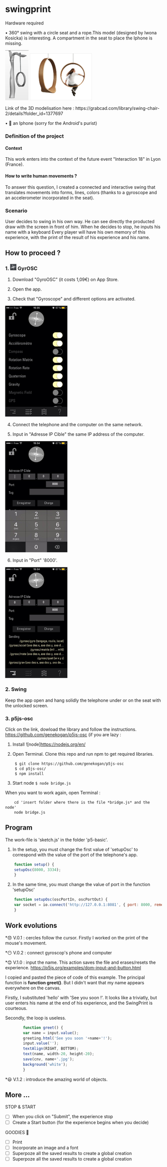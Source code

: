 # swingprint

Hardware required 

• 360° swing with a circle seat and a rope.This model (designed by Iwona Kosicka) is interesting. A compartment in the seat to place the Iphone is missing.
<p>
	<img src="/assets/3Dmodelisation.png" width="75">
	<img src="/assets/Iwona-Kosicka.jpg" width="200">
</p>
Link of the 3D modelisation here : https://grabcad.com/library/swing-chair-2/details?folder_id=1377697

• :iphone: an Iphone (sorry for the Android's purist)


### Definition of the project

#### Context

This work enters into the context of the future event "Interaction 18" in Lyon (France). 

#### How to write human movements ?

To answer this question, I created a connected and interactive swing that translates movements into forms, lines, colors (thanks to a gyroscope and an accelerometer incorporated in the seat).

### Scenario

User decides to swing in his own way. He can see directly the producted draw with the screen in front of him. When he decides to stop, he inputs his name with a keyboard
Every player will have his own memory of this experience, with the print
of the result of his experience and his name.


## How to proceed ?


### 1. <img src="/assets/GyrOSC.jpg" width="20"> GyrOSC


1. Download "GyroOSC" (it costs 1,09€) on App Store.

2. Open the app.

3. Check that "Gyroscope" and different options are activated.
<img src="/assets/options.jpg" width="200">

4. Connect the telephone and the computer on the same network.

5. Input in "Adresse IP Cible" the same IP address of the computer.
<img src="/assets/IPaddress.jpg" width="200">


6. Input in "Port" '8000'.
<img src="/assets/port.jpg" width="200">



### 2. Swing

Keep the app open and hang solidly the telephone under or on the seat with the unlocked screen.


### 3. p5js-osc

Click on the link, dowload the library and follow the instructions.
https://github.com/genekogan/p5js-osc
(if you are lazy : 
1. Install ![node]https://nodejs.org/en/

2. Open Terminal. Clone this repo and run npm to get required libraries.

		$ git clone https://github.com/genekogan/p5js-osc
		$ cd p5js-osc/
		$ npm install

3. Start node
		```
		$ node bridge.js
		```


When you want to work again, open Terminal :

		cd 'insert folder where there is the file *bridge.js* and the node'  
		node bridge.js

## Program

The work-file is 'sketch.js' in the folder 'p5-basic'.
1. In the setup, you must change the first value of 'setupOsc' to correspond with the value of the port of the telephone's app.
```javascript
	function setup() {
	setupOsc(8000, 3334);
	}
```

2. In the same time, you must change the value of port in the function 'setupOsc'
```javascript
	function setupOsc(oscPortIn, oscPortOut) {
	var socket = io.connect('http://127.0.0.1:8081', { port: 8000, rememberTransport: false });
	}
```

## Work evolutions

*:disappointed: V.0.1 : cercles follow the cursor. Firstly I worked on the print of the mouse's movement. 


*:no_mouth: V.0.2 : connect gyroscop's phone and computer


*:blush: V.1.0 : input the name. This action saves the file and erases/resets the experience.
https://p5js.org/examples/dom-input-and-button.html

I copied and pasted the piece of code of this example. The principal function is **function greet()**.
But I didn't want that my name appears everywhere on the canvas. 

Firstly, I substituted 'hello' with 'See you soon !'. It looks like a triviatly, but user enters his name at the end of his experience, and the SwingPrint is courteous.

Secondly, the loop is useless.

```javascript
		function greet() {
		var name = input.value();
		greeting.html('See you soon '+name+'!');
		input.value('');
		textAlign(RIGHT, BOTTOM);
		text(name, width-20, height-20);
		save(cnv, name+'.jpg');
		background('white');
		}
```

*:smiley: V.1.2 : introduce the amazing world of objects.

## More ...

STOP & START

- [ ] When you click on "Submit", the experience stop
- [ ] Create a Start button (for the experience begins when you decide)

GOODIES :gift:

- [ ] Print
- [ ] Incorporate an image and a font
- [ ] Superpoze all the saved results to create a global creation
- [ ] Superpoze all the saved results to create a global creation
